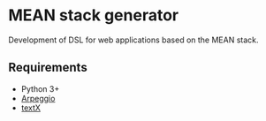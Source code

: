 # MEAN stack generator
Development of DSL for web applications based on the MEAN stack.

## Requirements
- Python 3+
- [Arpeggio](https://github.com/igordejanovic/Arpeggio)
- [textX](https://github.com/igordejanovic/textX)
